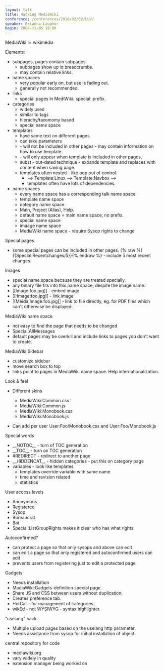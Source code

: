 ```yaml
---
layout: talk
title: Hacking MediaWiki
conference: /conferences/2010/02/02/LUV/
speaker: Brianna Laugher
begin: 2008-11-05 19:00
---
```

MediaWiki != wikimedia

Elements:

* subpages. pages contain subpages.
  * subpages show up in breadcrumbs.
  * may contain relative links.
* name spaces
  * very popular early on, but use is fading out.
  * generally not recommended.
* links
  * special pages in MediWiki. special: prefix.
* categories
  * widely used
  * similar to tags
  * hierachy/taxomomy based
  * special name space
* templates
  * have same text on different pages
  * can take parameters
  * <noinclude> - will not be included in other pages - may contain information on how to use template.
  * <includeonly> - will only appear when template is included in other pages.
  * subst - out-dated technique - expands template and replaces with content when saving page.
  * templates often nested - like oop out of control.
    * --> Template:Linux --> Template:Navbox -->
    * templates often have lots of dependencies.
* name spaces
  * every name space has a corresponding talk name space
  * template name space
  * category name space
  * Main, Project (Alias), Help.
  * default name space = main name space, no prefix.
  * special name space
  * imaage name space
  * MediaWiki name space - require Sysop rights to change

Special pages

* some special pages can be included in other pages. {% raw %}{{Special:Recentchanges/5}}{% endraw %} - include
5 most recent changes.

Images

* special name space because they are treated specially.
* any binary file fits into this name space, despite the image name.
* \[\[Image:foo.jpg]] - embed image
* \[\[:Image:foo.jpg]] - link image
* \[\[Meida:Image:foo.jpg]] - link to file directly, eg. for PDF files which can't otherwise be displayed.

MediaWiki name space

* not easy to find the page that needs to be changed
* Special:AllMessages
* default pages may be overkill and include links to pages you don't want to create.

MediaWiki:Sidebar

* customize sidebar
* move search box to top
* links point to pages in MediaWiki name space. Help internationalization.

Look & feel

* Different skins
  * MediaWiki:Common.css
  * MediaWiki:Common.js
  * MediaWiki:Monobook.css
  * MediaWiki:Monobook.js

* Can add per user User:Foo/Monobook.css and User:Foo/Monobook.js

Special words

* \_\_NOTOC\_\_ - turn of TOC generation
* \_\_TOC\_\_ - turn on TOC generation
* #REDIRECT - redirect to another page
* \_\_HIDDENCAT\_\_ - hidden categories - put this on category page
* variables - look like templates
  * templates override variable with same name
  * time and revision related
  * statistics

User access levels

* Anonymous
* Registered
* Sysop
* Bureaucrat
* Bot
* Special:ListGroupRights makes it clear who has what rights.

Autoconfirmed?

* can protect a page so that only sysops and above can edit
* can edit a page so that only registered and autoconfirmed users can edit
* prevents users from registering just to edit a protected page

Gadgets

* Needs installation
* MadiaWiki:Gadgets-definition special page.
* Share JS and CSS between users without duplication.
* Creates preference tab.
* HotCat - for management of categories.
* wikEd - not WYSIWYG - syntax highlighter.

"uselang" hack

* Multiple upload pages based on the uselang http parameter.
* Needs assistance from sysop for initial installation of object.

central repository for code

* mediawiki.org
* vary widely in quality
* extension manager being worked on
